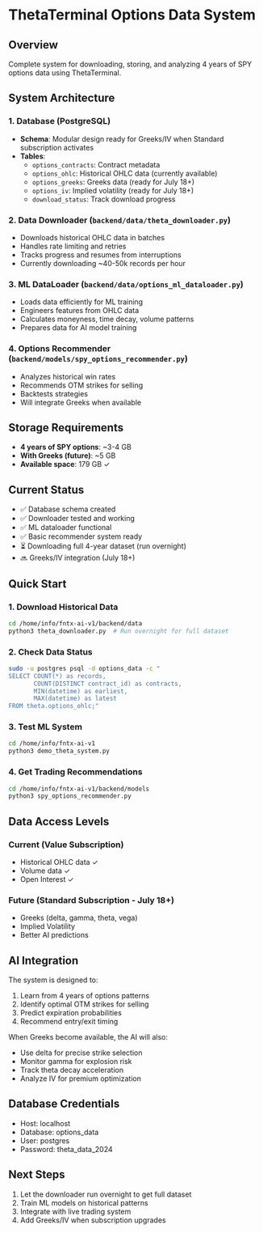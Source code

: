 # ThetaTerminal Options Data System

## Overview
Complete system for downloading, storing, and analyzing 4 years of SPY options data using ThetaTerminal.

## System Architecture

### 1. Database (PostgreSQL)
- **Schema**: Modular design ready for Greeks/IV when Standard subscription activates
- **Tables**:
  - `options_contracts`: Contract metadata
  - `options_ohlc`: Historical OHLC data (currently available)
  - `options_greeks`: Greeks data (ready for July 18+)
  - `options_iv`: Implied volatility (ready for July 18+)
  - `download_status`: Track download progress

### 2. Data Downloader (`backend/data/theta_downloader.py`)
- Downloads historical OHLC data in batches
- Handles rate limiting and retries
- Tracks progress and resumes from interruptions
- Currently downloading ~40-50k records per hour

### 3. ML DataLoader (`backend/data/options_ml_dataloader.py`)
- Loads data efficiently for ML training
- Engineers features from OHLC data
- Calculates moneyness, time decay, volume patterns
- Prepares data for AI model training

### 4. Options Recommender (`backend/models/spy_options_recommender.py`)
- Analyzes historical win rates
- Recommends OTM strikes for selling
- Backtests strategies
- Will integrate Greeks when available

## Storage Requirements
- **4 years of SPY options**: ~3-4 GB
- **With Greeks (future)**: ~5 GB
- **Available space**: 179 GB ✓

## Current Status
- ✅ Database schema created
- ✅ Downloader tested and working
- ✅ ML dataloader functional
- ✅ Basic recommender system ready
- ⏳ Downloading full 4-year dataset (run overnight)
- 🔜 Greeks/IV integration (July 18+)

## Quick Start

### 1. Download Historical Data
```bash
cd /home/info/fntx-ai-v1/backend/data
python3 theta_downloader.py  # Run overnight for full dataset
```

### 2. Check Data Status
```bash
sudo -u postgres psql -d options_data -c "
SELECT COUNT(*) as records, 
       COUNT(DISTINCT contract_id) as contracts,
       MIN(datetime) as earliest,
       MAX(datetime) as latest
FROM theta.options_ohlc;"
```

### 3. Test ML System
```bash
cd /home/info/fntx-ai-v1
python3 demo_theta_system.py
```

### 4. Get Trading Recommendations
```bash
cd /home/info/fntx-ai-v1/backend/models
python3 spy_options_recommender.py
```

## Data Access Levels

### Current (Value Subscription)
- Historical OHLC data ✓
- Volume data ✓
- Open Interest ✓

### Future (Standard Subscription - July 18+)
- Greeks (delta, gamma, theta, vega) 
- Implied Volatility
- Better AI predictions

## AI Integration
The system is designed to:
1. Learn from 4 years of options patterns
2. Identify optimal OTM strikes for selling
3. Predict expiration probabilities
4. Recommend entry/exit timing

When Greeks become available, the AI will also:
- Use delta for precise strike selection
- Monitor gamma for explosion risk
- Track theta decay acceleration
- Analyze IV for premium optimization

## Database Credentials
- Host: localhost
- Database: options_data
- User: postgres
- Password: theta_data_2024

## Next Steps
1. Let the downloader run overnight to get full dataset
2. Train ML models on historical patterns
3. Integrate with live trading system
4. Add Greeks/IV when subscription upgrades